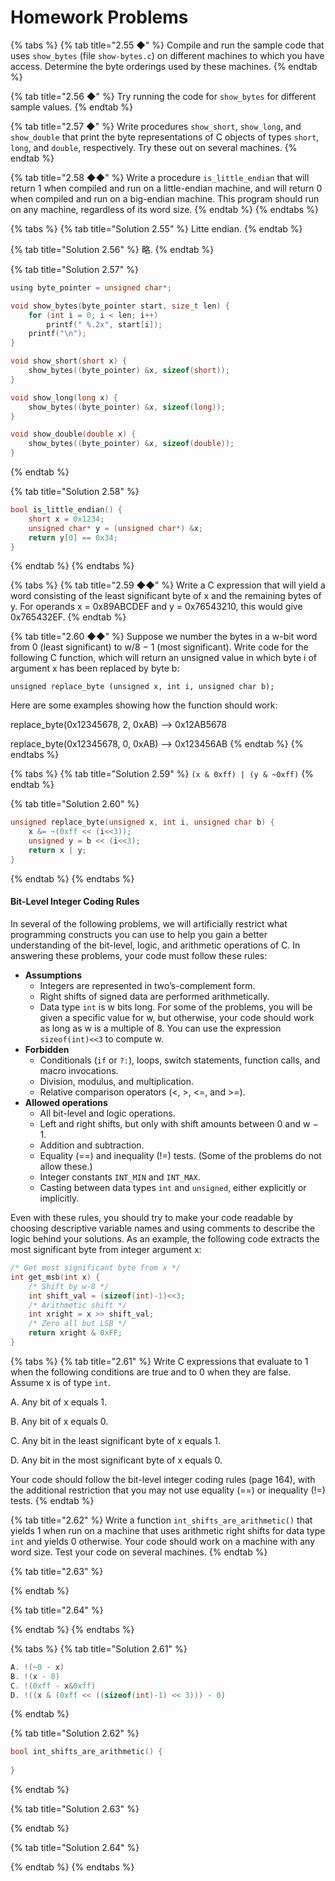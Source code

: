 # Homework Problems

{% tabs %}
{% tab title="2.55 ◆" %}
Compile and run the sample code that uses `show_bytes` (file `show-bytes.c`) on different machines to which you have access. Determine the byte orderings used by these machines.
{% endtab %}

{% tab title="2.56 ◆" %}
Try running the code for `show_bytes` for different sample values.
{% endtab %}

{% tab title="2.57 ◆" %}
Write procedures `show_short`, `show_long`, and `show_double` that print the byte representations of C objects of types `short`, `long`, and `double`, respectively. Try these out on several machines.
{% endtab %}

{% tab title="2.58 ◆◆" %}
Write a procedure `is_little_endian` that will return 1 when compiled and run on a little-endian machine, and will return 0 when compiled and run on a big-endian machine. This program should run on any machine, regardless of its word size.
{% endtab %}
{% endtabs %}

{% tabs %}
{% tab title="Solution 2.55" %}
Litte endian.
{% endtab %}

{% tab title="Solution 2.56" %}
略.
{% endtab %}

{% tab title="Solution 2.57" %}
```c
using byte_pointer = unsigned char*;

void show_bytes(byte_pointer start, size_t len) {
    for (int i = 0; i < len; i++)
        printf(" %.2x", start[i]);
    printf("\n");
}

void show_short(short x) {
    show_bytes((byte_pointer) &x, sizeof(short));
}

void show_long(long x) {
    show_bytes((byte_pointer) &x, sizeof(long));
}

void show_double(double x) {
    show_bytes((byte_pointer) &x, sizeof(double));
}
```
{% endtab %}

{% tab title="Solution 2.58" %}
```c
bool is_little_endian() {
    short x = 0x1234;
    unsigned char* y = (unsigned char*) &x;
    return y[0] == 0x34;
}
```
{% endtab %}
{% endtabs %}

{% tabs %}
{% tab title="2.59 ◆◆" %}
Write a C expression that will yield a word consisting of the least significant byte of x and the remaining bytes of y. For operands x = 0x89ABCDEF and y = 0x76543210, this would give 0x765432EF.
{% endtab %}

{% tab title="2.60 ◆◆" %}
Suppose we number the bytes in a w-bit word from 0 (least significant) to w/8 − 1 (most significant). Write code for the following C function, which will return an unsigned value in which byte i of argument x has been replaced by byte b:

`unsigned replace_byte (unsigned x, int i, unsigned char b);`

Here are some examples showing how the function should work:

replace\_byte(0x12345678, 2, 0xAB) --> 0x12AB5678

replace\_byte(0x12345678, 0, 0xAB) --> 0x123456AB
{% endtab %}
{% endtabs %}

{% tabs %}
{% tab title="Solution 2.59" %}
`(x & 0xff) | (y & ~0xff)`
{% endtab %}

{% tab title="Solution 2.60" %}
```c
unsigned replace_byte(unsigned x, int i, unsigned char b) {
    x &= ~(0xff << (i<<3));
    unsigned y = b << (i<<3);
    return x | y;
}
```
{% endtab %}
{% endtabs %}

#### Bit-Level Integer Coding Rules

In several of the following problems, we will artificially restrict what programming constructs you can use to help you gain a better understanding of the bit-level, logic, and arithmetic operations of C. In answering these problems, your code must follow these rules:

* **Assumptions**
  * Integers are represented in two’s-complement form.
  * Right shifts of signed data are performed arithmetically.
  * Data type `int` is w bits long. For some of the problems, you will be given a specific value for w, but otherwise, your code should work as long as w is a multiple of 8. You can use the expression `sizeof(int)<<3` to compute w.
* **Forbidden**
  * Conditionals (`if` or `?:`), loops, switch statements, function calls, and macro invocations.&#x20;
  * Division, modulus, and multiplication.
  * Relative comparison operators (<, >, <=, and >=).
* **Allowed operations**
  * All bit-level and logic operations.
  * Left and right shifts, but only with shift amounts between 0 and w − 1.
  * Addition and subtraction.
  * Equality (==) and inequality (!=) tests. (Some of the problems do not allow these.)
  * Integer constants `INT_MIN` and `INT_MAX`.
  * Casting between data types `int` and `unsigned`, either explicitly or implicitly.

Even with these rules, you should try to make your code readable by choosing descriptive variable names and using comments to describe the logic behind your solutions. As an example, the following code extracts the most significant byte from integer argument x:

```c
/* Get most significant byte from x */
int get_msb(int x) {
    /* Shift by w-8 */
    int shift_val = (sizeof(int)-1)<<3;
    /* Arithmetic shift */
    int xright = x >> shift_val;
    /* Zero all but LSB */
    return xright & 0xFF;
}
```

{% tabs %}
{% tab title="2.61" %}
Write C expressions that evaluate to 1 when the following conditions are true and to 0 when they are false. Assume x is of type `int`.

A. Any bit of x equals 1.

B. Any bit of x equals 0.

C. Any bit in the least significant byte of x equals 1.

D. Any bit in the most significant byte of x equals 0.

Your code should follow the bit-level integer coding rules (page 164), with the additional restriction that you may not use equality (==) or inequality (!=) tests.
{% endtab %}

{% tab title="2.62" %}
Write a function `int_shifts_are_arithmetic()` that yields 1 when run on a machine that uses arithmetic right shifts for data type `int` and yields 0 otherwise. Your code should work on a machine with any word size. Test your code on several machines.
{% endtab %}

{% tab title="2.63" %}

{% endtab %}

{% tab title="2.64" %}

{% endtab %}
{% endtabs %}

{% tabs %}
{% tab title="Solution 2.61" %}
```c
A. !(~0 - x)
B. !(x - 0)
C. !(0xff - x&0xff)
D. !((x & (0xff << ((sizeof(int)-1) << 3))) - 0)
```
{% endtab %}

{% tab title="Solution 2.62" %}
```c
bool int_shifts_are_arithmetic() {
    
}
```
{% endtab %}

{% tab title="Solution 2.63" %}

{% endtab %}

{% tab title="Solution 2.64" %}

{% endtab %}
{% endtabs %}
